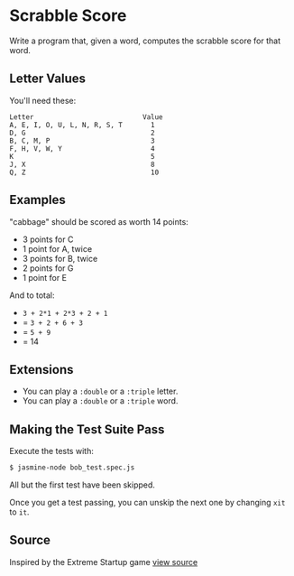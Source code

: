 # Scrabble Score

Write a program that, given a word, computes the scrabble score for that word.

## Letter Values

You'll need these:

```plain
Letter                           Value
A, E, I, O, U, L, N, R, S, T       1
D, G                               2
B, C, M, P                         3
F, H, V, W, Y                      4
K                                  5
J, X                               8
Q, Z                               10
```

## Examples
"cabbage" should be scored as worth 14 points:

- 3 points for C
- 1 point for A, twice
- 3 points for B, twice
- 2 points for G
- 1 point for E

And to total:

- `3 + 2*1 + 2*3 + 2 + 1`
- = `3 + 2 + 6 + 3`
- = `5 + 9`
- = 14

## Extensions
* You can play a `:double` or a `:triple` letter.
* You can play a `:double` or a `:triple` word.

## Making the Test Suite Pass

Execute the tests with:

```bash
$ jasmine-node bob_test.spec.js
```

All but the first test have been skipped.

Once you get a test passing, you can unskip the next one by
changing `xit` to `it`.


## Source

Inspired by the Extreme Startup game [view source](https://github.com/rchatley/extreme_startup)
